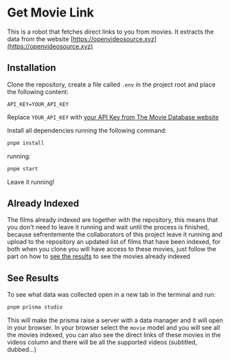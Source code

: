 # Get Movie Link

This is a robot that fetches direct links to you from movies. It extracts the data from the website [https://openvideosource.xyz](https://openvideosource.xyz)

## Installation

Clone the repository, create a file called `.env` in the project root and place the following content:

```env
API_KEY=YOUR_API_KEY
```

Replace `YOUR_API_KEY` with [your API Key from The Movie Database website](https://www.themoviedb.org/settings/api)

Install all dependencies running the following command:

```bash
pnpm install
```

running:

```bash
pnpm start
```

Leave it running!

## Already Indexed

The films already indexed are together with the repository, this means that you don't need to leave it running and wait until the process is finished, because sefrentemente the collaborators of this project leave it running and upload to the repository an updated list of films that have been indexed, for both when you clone you will have access to these movies, just follow the part on how to [see the results](#see-results) to see the movies already indexed

## See Results

To see what data was collected open in a new tab in the terminal and run:

```bash
pnpm prisma studio
```

This will make the prisma raise a server with a data manager and it will open in your browser. In your browser select the `movie` model and you will see all the movies indexed, you can also see the direct links of these movies in the videos column and there will be all the supported videos (subtitled, dubbed...)
